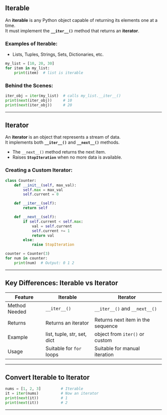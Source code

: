 ## Iterable
An **iterable** is any Python object capable of returning its elements one at a time.  
It must implement the **`__iter__()`** method that returns an **iterator**.

### Examples of Iterable:
- Lists, Tuples, Strings, Sets, Dictionaries, etc.

```python
my_list = [10, 20, 30]
for item in my_list:
    print(item)  # list is iterable
```

### Behind the Scenes:
```python
iter_obj = iter(my_list)  # calls my_list.__iter__()
print(next(iter_obj))     # 10
print(next(iter_obj))     # 20
```

---

## Iterator
An **iterator** is an object that represents a stream of data.  
It implements both **`__iter__()`** and **`__next__()`** methods.

- The `__next__()` method returns the next item.
- Raises **`StopIteration`** when no more data is available.

### Creating a Custom Iterator:
```python
class Counter:
    def __init__(self, max_val):
        self.max = max_val
        self.current = 0

    def __iter__(self):
        return self

    def __next__(self):
        if self.current < self.max:
            val = self.current
            self.current += 1
            return val
        else:
            raise StopIteration

counter = Counter(3)
for num in counter:
    print(num)  # Output: 0 1 2
```

---

## Key Differences: Iterable vs Iterator

| Feature         | Iterable                        | Iterator                          |
|----------------|----------------------------------|-----------------------------------|
| Method Needed  | `__iter__()`                     | `__iter__()` and `__next__()`     |
| Returns        | Returns an iterator              | Returns next item in the sequence |
| Example        | list, tuple, str, set, dict      | object from `iter()` or custom    |
| Usage          | Suitable for `for` loops         | Suitable for manual iteration     |

---

## Convert Iterable to Iterator
```python
nums = [1, 2, 3]         # Iterable
it = iter(nums)          # Now an iterator
print(next(it))          # 1
print(next(it))          # 2
```

---

